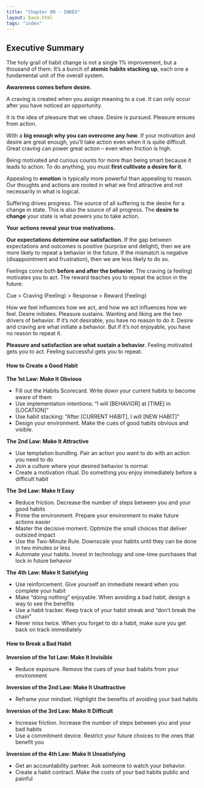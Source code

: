 ```yaml
---
title: "Chapter 00 - INDEX"
layout: base.html
tags: "index"
---
```


## Executive Summary

The holy grail of habit change is not a single 1% improvement, but a thousand of them. It’s a bunch of **atomic habits stacking up**, each one a fundamental unit of the overall system.

**Awareness comes before desire.**

A craving is created when you assign meaning to a cue. It can only occur after you have noticed an opportunity.

It is the idea of pleasure that we chase. Desire is pursued. Pleasure ensues from action.

With a **big enough why you can overcome any how**. If your motivation and desire are great enough, you’ll take action even when it is quite difficult. Great craving can power great action – even when friction is high.

Being motivated and curious counts for more than being smart because it leads to action. To do anything, you must **first cultivate a desire for it**.

Appealing to **emotion** is typically more powerful than appealing to reason. Our thoughts and actions are rooted in what we find attractive and not necessarily in what is logical.

Suffering drives progress. The source of all suffering is the desire for a change in state. This is also the source of all progress. The **desire to change** your state is what powers you to take action.

**Your** **actions reveal your true motivations.**

**Our expectations determine our satisfaction.** If the gap between expectations and outcomes is positive (surprise and delight), then we are more likely to repeat a behavior in the future. If the mismatch is negative (disappointment and frustration), then we are less likely to do so.

Feelings come both **before and after the behavior.** The craving (a feeling) motivates you to act. The reward teaches you to repeat the action in the future:

Cue > Craving (Feeling) > Response > Reward (Feeling)

How we feel influences how we act, and how we act influences how we feel. Desire initiates. Pleasure sustains. Wanting and liking are the two drivers of behavior. If it’s not desirable, you have no reason to do it. Desire and craving are what initiate a behavior. But if it’s not enjoyable, you have no reason to repeat it.

**Pleasure and satisfaction are what sustain a behavior.** Feeling motivated gets you to act. Feeling successful gets you to repeat.

#### **How to Create a Good Habit**

**The 1st Law: Make It Obvious**

- Fill out the Habits Scorecard. Write down your current habits to become aware of them
- Use implementation intentions: “I will [BEHAVIOR] at [TIME] in [LOCATION]”
- Use habit stacking: “After [CURRENT HABIT], I will [NEW HABIT]”
- Design your environment. Make the cues of good habits obvious and visible.

**The 2nd Law: Make It Attractive**

- Use temptation bundling. Pair an action you want to do with an action you need to do
- Join a culture where your desired behavior is normal
- Create a motivation ritual. Do something you enjoy immediately before a difficult habit

**The 3rd Law: Make It Easy**

- Reduce friction. Decrease the number of steps between you and your good habits
- Prime the environment. Prepare your environment to make future actions easier
- Master the decisive moment. Optimize the small choices that deliver outsized impact
- Use the Two-Minute Rule. Downscale your habits until they can be done in two minutes or less
- Automate your habits. Invest in technology and one-time purchases that lock in future behavior

**The 4th Law: Make It Satisfying**

- Use reinforcement. Give yourself an immediate reward when you complete your habit
- Make “doing nothing” enjoyable. When avoiding a bad habit, design a way to see the benefits
- Use a habit tracker. Keep track of your habit streak and “don’t break the chain”
- Never miss twice. When you forget to do a habit, make sure you get back on track immediately

#### **How to Break a Bad Habit**

**Inversion of the 1st Law: Make It Invisible**

- Reduce exposure. Remove the cues of your bad habits from your environment

**Inversion of the 2nd Law: Make It Unattractive**

- Reframe your mindset. Highlight the benefits of avoiding your bad habits

**Inversion of the 3rd Law: Make It Difficult**

- Increase friction. Increase the number of steps between you and your bad habits
- Use a commitment device. Restrict your future choices to the ones that benefit you

**Inversion of the 4th Law: Make It Unsatisfying**

- Get an accountability partner. Ask someone to watch your behavior.
- Create a habit contract. Make the costs of your bad habits public and painful